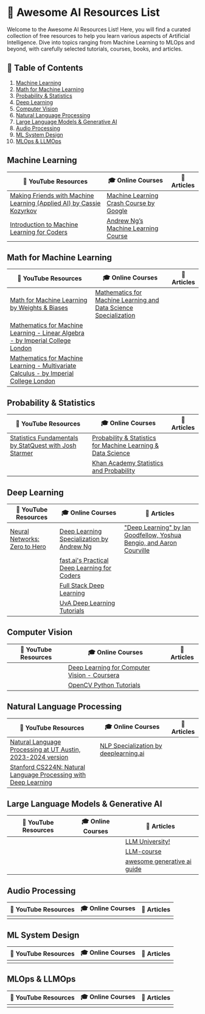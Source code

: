 # 🌟 Awesome AI Resources List

Welcome to the Awesome AI Resources List! Here, you will find a curated collection of free resources to help you learn various aspects of Artificial Intelligence. Dive into topics ranging from Machine Learning to MLOps and beyond, with carefully selected tutorials, courses, books, and articles.

## 📑 Table of Contents

1. [Machine Learning](#machine-learning)
2. [Math for Machine Learning](#math-for-machine-learning)
3. [Probability & Statistics](#probability--statistics)
4. [Deep Learning](#deep-learning)
5. [Computer Vision](#computer-vision)
6. [Natural Language Processing](#natural-language-processing)
7. [Large Language Models & Generative AI](#large-language-models--generative-ai)
8. [Audio Processing](#audio-processing)
9. [ML System Design](#ml-system-design)
10. [MLOps & LLMOps](#mlops--llmops)

## Machine Learning

| 🎥 YouTube Resources                                                                                                  | 🎓 Online Courses                                                                                         | 📄 Articles |
|--------------------------------------------------------------------------------------------------------------------|--------------------------------------------------------------------------------------------------------|----------|
| [Making Friends with Machine Learning (Applied AI) by Cassie Kozyrkov](https://www.youtube.com/playlist?list=PLRKtJ4IpxJpB_2ei8-5eWU31EZ6uSj9_s) | [Machine Learning Crash Course by Google](https://developers.google.com/machine-learning/crash-course/) |          |
| [Introduction to Machine Learning for Coders](https://www.youtube.com/playlist?list=PLfYUBJiXbdtSyktd8A_x0JNd6lxDcZE96) | [Andrew Ng’s Machine Learning Course](https://www.coursera.org/specializations/machine-learning-introduction#courses) |          |

## Math for Machine Learning

| 🎥 YouTube Resources                                                                                                                                       | 🎓 Online Courses                                                                                                  | 📄 Articles |
|---------------------------------------------------------------------------------------------------------------------------------------------------------|-----------------------------------------------------------------------------------------------------------------|----------|
| [Math for Machine Learning by Weights & Biases](https://www.youtube.com/playlist?list=PLD80i8An1OEGZ2tYimemzwC3xqkU0jKUg)                                | [Mathematics for Machine Learning and Data Science Specialization](https://www.coursera.org/specializations/mathematics-for-machine-learning-and-data-science) |          |
| [Mathematics for Machine Learning - Linear Algebra - by Imperial College London](https://www.youtube.com/watch?v=k0zKoTvngUY&list=PLbBL73wBB18MPkKkBr1ux2cZPcSIVJZq2&index=1&t=898s) |                                                                                                                 |          |
| [Mathematics for Machine Learning - Multivariate Calculus - by Imperial College London](https://www.youtube.com/watch?v=QpwTEsO51tU&list=PLbBL73wBB18MPkKkBr1ux2cZPcSIVJZq2&index=2) |                                                                                                                 |          |

## Probability & Statistics

| 🎥 YouTube Resources                                                                                                 | 🎓 Online Courses                                                                                                  | 📄 Articles |
|-------------------------------------------------------------------------------------------------------------------|-----------------------------------------------------------------------------------------------------------------|----------|
| [Statistics Fundamentals by StatQuest with Josh Starmer](https://www.youtube.com/playlist?list=PLblh5JKOoLUK0FLuzwntyYI10UQFUhsY9) | [Probability & Statistics for Machine Learning & Data Science](https://www.coursera.org/learn/machine-learning-probability-and-statistics?msockid=2d76103e124b6d60353a048b13e66c97) |          |
|                                                                                                                   | [Khan Academy Statistics and Probability](https://www.khanacademy.org/math/statistics-probability)               |          |

## Deep Learning

| 🎥 YouTube Resources                                                                                                                                       | 🎓 Online Courses                                                                                                 | 📄 Articles |
|---------------------------------------------------------------------------------------------------------------------------------------------------------|----------------------------------------------------------------------------------------------------------------|----------|
| [Neural Networks: Zero to Hero](https://www.youtube.com/playlist?list=PLAqhIrjkxbuWI23v9cThsA9GvCAUhRvKZ)                                                | [Deep Learning Specialization by Andrew Ng](https://www.coursera.org/specializations/deep-learning?msockid=2d76103e124b6d60353a048b13e66c97) | ["Deep Learning" by Ian Goodfellow, Yoshua Bengio, and Aaron Courville](https://www.deeplearningbook.org/) |
|                                                                                                                                                         | [fast.ai's Practical Deep Learning for Coders](https://course.fast.ai/)                                        |          |
|                                                                                                                                                         | [Full Stack Deep Learning](https://fullstackdeeplearning.com/course/2022/)                                     |          |
|                                                                                                                                                         | [UvA Deep Learning Tutorials](https://uvadlc-notebooks.readthedocs.io/en/latest/index.html)                     |          |

## Computer Vision

| 🎥 YouTube Resources | 🎓 Online Courses                                                                                          | 📄 Articles |
|-------------------|---------------------------------------------------------------------------------------------------------|----------|
|                   | [Deep Learning for Computer Vision - Coursera](https://www.coursera.org/learn/introduction-deep-learning-computer-vision?specialization=deep-learning-computer-vision) |          |
|                   | [OpenCV Python Tutorials](https://docs.opencv.org/4.x/d6/d00/tutorial_py_root.html)                      |          |

## Natural Language Processing

| 🎥 YouTube Resources                                                                                                                                       | 🎓 Online Courses                                                                                                  | 📄 Articles |
|---------------------------------------------------------------------------------------------------------------------------------------------------------|-----------------------------------------------------------------------------------------------------------------|----------|
| [Natural Language Processing at UT Austin, 2023-2024 version](https://www.youtube.com/playlist?list=PLofp2YXfp7TZZ5c7HEChs0_wfEfewLDs7)                  | [NLP Specialization by deeplearning.ai](https://www.coursera.org/specializations/natural-language-processing?msockid=2d76103e124b6d60353a048b13e66c97#courses) |          |
| [Stanford CS224N: Natural Language Processing with Deep Learning](https://www.youtube.com/playlist?list=PLoROMvodv4rOSH4v6133s9LFPRHjEmbmJ)              |                                                                                                                 |          |

## Large Language Models & Generative AI

| 🎥 YouTube Resources | 🎓 Online Courses | 📄 Articles                                                                                                             |
|-------------------|----------------|----------------------------------------------------------------------------------------------------------------------|
|                   |                | [LLM University!](https://docs.cohere.com/docs/llmu)                                                                 |
|                   |                | [LLM-course](https://github.com/mlabonne/llm-course)                                                                 |
|                   |                | [awesome generative ai guide](https://github.com/aishwaryanr/awesome-generative-ai-guide)                            |

## Audio Processing

| 🎥 YouTube Resources | 🎓 Online Courses | 📄 Articles |
|-------------------|----------------|----------|
|                   |                |          |

## ML System Design

| 🎥 YouTube Resources | 🎓 Online Courses | 📄 Articles |
|-------------------|----------------|----------|
|                   |                |          |

## MLOps & LLMOps

| 🎥 YouTube Resources | 🎓 Online Courses | 📄 Articles |
|-------------------|----------------|----------|
|                   |                |          |
